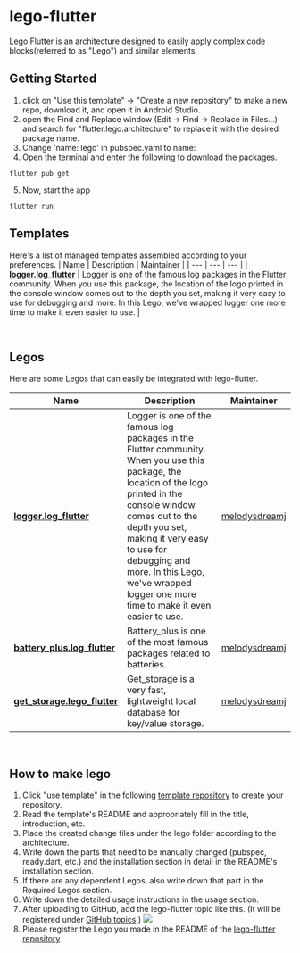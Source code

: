 # lego-flutter

Lego Flutter is an architecture designed to easily apply complex code blocks(referred to as "Lego") and similar elements.

## Getting Started
1. click on "Use this template" -> "Create a new repository" to make a new repo, download it, and open it in Android Studio.
2. open the Find and Replace window (Edit -> Find -> Replace in Files...) and search for "flutter.lego.architecture" to replace it with the desired package name.
3. Change 'name: lego' in pubspec.yaml to name:<your project name>
4. Open the terminal and enter the following to download the packages.
```
flutter pub get
```
5. Now, start the app
```
flutter run
```
## Templates
Here's a list of managed templates assembled according to your preferences.
| Name | Description | Maintainer |
| --- | --- | --- |
| [**logger.log_flutter**](https://github.com/melodysdreamj/logger.lego-flutter) | Logger is one of the famous log packages in the Flutter community. When you use this package, the location of the logo printed in the console window comes out to the depth you set, making it very easy to use for debugging and more. In this Lego, we've wrapped logger one more time to make it even easier to use. |


<br/>

## Legos
Here are some Legos that can easily be integrated with lego-flutter.

| Name | Description | Maintainer |
| --- | --- | --- |
| [**logger.log_flutter**](https://github.com/melodysdreamj/logger.lego-flutter) | Logger is one of the famous log packages in the Flutter community. When you use this package, the location of the logo printed in the console window comes out to the depth you set, making it very easy to use for debugging and more. In this Lego, we've wrapped logger one more time to make it even easier to use. | [melodysdreamj](https://github.com/melodysdreamj)
| [**battery_plus.log_flutter**](https://github.com/melodysdreamj/logger.lego-flutter) | Battery_plus is one of the most famous packages related to batteries. | [melodysdreamj](https://github.com/melodysdreamj)
| [**get_storage.lego_flutter**](https://github.com/melodysdreamj/getstorage.lego_flutter) | Get_storage is a very fast, lightweight local database for key/value storage. | [melodysdreamj](https://github.com/melodysdreamj)

<br/> 

## How to make lego
1. Click "use template" in the following [template repository](https://github.com/June-Melody/lego-flutter-template) to create your repository.
2. Read the template's README and appropriately fill in the title, introduction, etc.
3. Place the created change files under the lego folder according to the architecture.
4. Write down the parts that need to be manually changed (pubspec, ready.dart, etc.) and the installation section in detail in the README's installation section.
5. If there are any dependent Legos, also write down that part in the Required Legos section.
6. Write down the detailed usage instructions in the usage section.
7. After uploading to GitHub, add the lego-flutter topic like this. (It will be registered under [GitHub topics](https://github.com/topics/lego-flutter).)
![](https://github.com/melodysdreamj/lego-flutter/assets/21379657/3c3a0f08-daab-4312-b5a4-d4c89c40a7d0)
8. Please register the Lego you made in the README of the [lego-flutter repository](https://github.com/melodysdreamj/lego-flutter).



